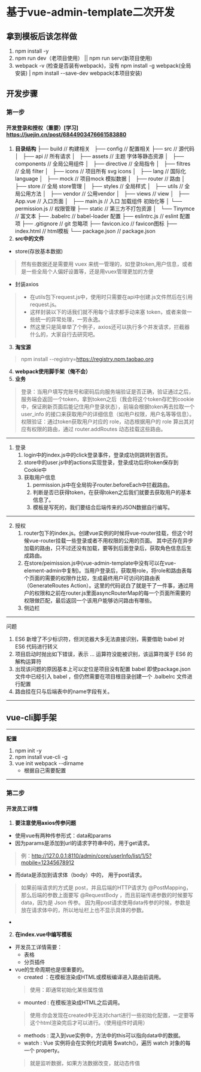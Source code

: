 # 基于vue-admin-template二次开发
## 拿到模板后该怎样做
1. npm install -y 
2. npm run dev（老项目使用） || npm run serv(新项目使用)
3. webpack -v (检查是否装有webpack)，没有 npm install -g webpack(全局安装) | npm install --save-dev webpack(本项目安装)
## 开发步骤
### 第一步
#### 开发登录和授权（重要）[学习] https://juejin.cn/post/6844903476661583880
1. **目录结构**
├── build                      // 构建相关  
├── config                     // 配置相关
├── src                        // 源代码
│   ├── api                    // 所有请求
│   ├── assets                 // 主题 字体等静态资源
│   ├── components             // 全局公用组件
│   ├── directive              // 全局指令
│   ├── filtres                // 全局 filter
│   ├── icons                  // 项目所有 svg icons
│   ├── lang                   // 国际化 language
│   ├── mock                   // 项目mock 模拟数据
│   ├── router                 // 路由
│   ├── store                  // 全局 store管理
│   ├── styles                 // 全局样式
│   ├── utils                  // 全局公用方法
│   ├── vendor                 // 公用vendor
│   ├── views                   // view
│   ├── App.vue                // 入口页面
│   ├── main.js                // 入口 加载组件 初始化等
│   └── permission.js          // 权限管理
├── static                     // 第三方不打包资源
│   └── Tinymce                // 富文本
├── .babelrc                   // babel-loader 配置
├── eslintrc.js                // eslint 配置项
├── .gitignore                 // git 忽略项
├── favicon.ico                // favicon图标
├── index.html                 // html模板
└── package.json               // package.json
2. **src中的文件**
- store(存放基本数据)
> 然有些数据还是需要用 vuex 来统一管理的，如登录token,用户信息，或者是一些全局个人偏好设置等，还是用vuex管理更加的方便
- 封装axios
> - 在utils包下request.js中，使用时只需要在api中创建.js文件然后在引用request.js。
> - 这样封装以下的话我们就不用每个请求都手动来塞 token，或者来做一些统一的异常处理，一劳永逸。
> - 然这里只是简单举了个例子，axios还可以执行多个并发请求，拦截器什么的，大家自行去研究吧。
3. **淘宝源**
> npm install --registry=https://registry.npm.taobao.org
4. **webpack使用脚手架（俺不会）**
5. **业务**
> 登录：当用户填写完账号和密码后向服务端验证是否正确，验证通过之后，服务端会返回一个token，拿到token之后（我会将这个token存贮到cookie中，保证刷新页面后能记住用户登录状态），前端会根据token再去拉取一个 user_info 的接口来获取用户的详细信息（如用户权限，用户名等等信息）。
权限验证：通过token获取用户对应的 role，动态根据用户的 role 算出其对应有权限的路由，通过 router.addRoutes 动态挂载这些路由。
***
1. 登录
   1. login中的index.js中的click登录事件，登录成功则跳转到首页。
   2. store中的user.js中的actions实现登录，登录成功后将token保存到Cookie中
   3. 获取用户信息
      1. permission.js中在全局钩子router.beforeEach中拦截路由。
      2. 判断是否已获得token，在获得token之后我们就要去获取用户的基本信息了。
      3. 模板是写死的，我们要结合后端传来的JSON数据自行编写。
***
2. 授权
   1. router包下的index.js。创建vue实例的时候将vue-router挂载，但这个时候vue-router挂载一些登录或者不用权限的公用的页面。
   其中还存在异步加载的路由，只不过还没有加载，要等到后面登录后，获取角色信息后生成路由。
   2. 在store/peimission.js中(vue-admin-template中没有可以在vue-element-admin中复制)。当用户登录后，获取用role，将role和路由表每个页面的需要的权限作比较，生成最终用户可访问的路由表（GenerateRoutes Action）。这里的代码说白了就是干了一件事，通过用户的权限和之前在router.js里面asyncRouterMap的每一个页面所需要的权限做匹配，最后返回一个该用户能够访问路由有哪些。
   3. 侧边栏
***
问题
1. ES6 新增了不少标识符，但浏览器大多无法直接识别，需要借助 babel 对 ES6 代码进行转义
2. 项目启动时抛出如下错误，表示 … 运算符没能被识别，该运算符属于 ES6 的解构运算符
3. 出现该问题的原因基本上可以定位是项目没有配置 babel 即使package.json 文件中已经引入 babel ，但仍然需要在项目根目录创建一个 .balbelrc 文件进行配置
4. 路由挂在只与后端表中的name字段有关。
***

## vue-cli脚手架
***
**配置**
1. npm init -y
2. npm install vue-cli -g
3. vue init webpack --dirname
   - 根据自己需要配置
***

### 第二步
#### 开发员工详情
1. **要注意使用axios传参问题**
- 使用vue有两种传参形式：data和params
- 因为params是添加到url的请求字符串中的，用于get请求。
>例：http://127.0.0.1:8110/admin/core/userInfo/list/1/5?mobile=12345678912
- 而data是添加到请求体（body）中的， 用于post请求。
> 如果前端请求的方式是 post，并且后端的HTTP请求为 @PostMapping，那么后端的参数上面要写 @RequestBody ，而且前端传递参数的时候要写 data，因为是 Json 传参。 因为用post请求使用data传参的时候，参数是放在请求体中的，所以地址栏上也不显示具体的参数。
- 
2. **在index.vue中编写模板**
- 开发员工详情需要：
   - 表格
   - 分页插件
- vue的生命周期也是很重要的。
   - created ：在模板渲染成HTML或模板编译进入路由前调用。
   > 使用：即通常初始化某些属性值
   - mounted : 在模板渲染成HTML之后调用。
   > 使用:你会发现在created中无法对chart进行一些初始化配置，一定要等这个html渲染完后才可以进行。（使用组件时调用）
   - methods : 混入到vue实例中，方法中的this可以指向data中的数据。
   - watch : Vue 实例将会在实例化时调用 $watch()，遍历 watch 对象的每一个 property。
   > 就是监听数据，如果方法数据改变，就动态传值